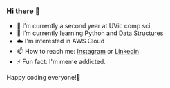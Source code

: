 ### Hi there 👋 

- 🔭 I’m currently a second year at UVic comp sci
- 🌱 I’m currently learning Python and Data Structures
- ☁️ I'm interested in AWS Cloud
- 📫 How to reach me: [Instagram](https://instagram.com/olivia.choii_?igshid=OGQ5ZDc2ODk2ZA==) or [Linkedin](linkedin.com/in/oliviachoi612)
- ⚡ Fun fact: I'm meme addicted.

Happy coding everyone!🩵

